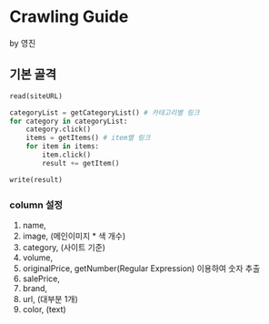 # Crawling Guide
by 영진

## 기본 골격
```python
read(siteURL)

categoryList = getCategoryList() # 카테고리별 링크
for category in categoryList:
	category.click()
	items = getItems() # item별 링크
	for item in items:
		item.click()
		result += getItem()

write(result)
```


### column 설정
1. name,
2. image, (메인이미지 * 색 개수)
3. category, (사이트 기준)
4. volume, 
5. originalPrice, getNumber(Regular Expression) 이용하여 숫자 추출
6. salePrice,
7. brand,
8. url, (대부분 1개)
9. color, (text)

